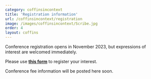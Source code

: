 ```yaml
---
category: coffinsincontext
title: 'Registration information'
url: /coffinsincontext/registration
image: /images/coffinsincontext/Scribe.jpg
order: 4
layout: coffins
---
```


Conference registration opens in November 2023, but expressions of interest are welcomed immediately. 

Please use **[this form](https://forms.gle/PmZZAsfGHCsqaYCT8)** to register your interest.

Conference fee information will be posted here soon. 
